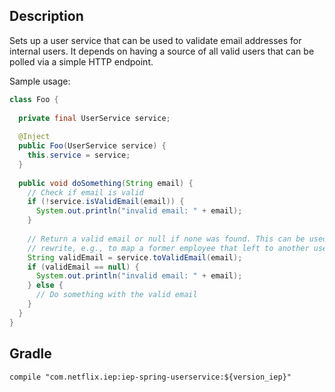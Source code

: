 
## Description

Sets up a user service that can be used to validate email addresses for internal users.
It depends on having a source of all valid users that can be polled via a simple HTTP
endpoint.

Sample usage:

```java
class Foo {
  
  private final UserService service;
  
  @Inject
  public Foo(UserService service) {
    this.service = service;
  }
  
  public void doSomething(String email) {
    // Check if email is valid
    if (!service.isValidEmail(email)) {
      System.out.println("invalid email: " + email);
    }
    
    // Return a valid email or null if none was found. This can be used if there is a
    // rewrite, e.g., to map a former employee that left to another user.
    String validEmail = service.toValidEmail(email);
    if (validEmail == null) {
      System.out.println("invalid email: " + email);
    } else {
      // Do something with the valid email
    }
  }
}
```

## Gradle

```
compile "com.netflix.iep:iep-spring-userservice:${version_iep}"
```